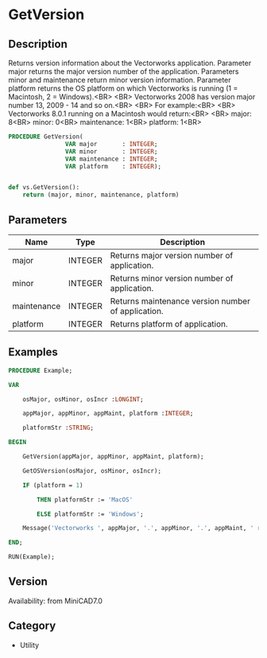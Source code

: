 # GetVersion

## Description
Returns version information about the Vectorworks application. Parameter major returns the major version number of the application. Parameters minor and maintenance return minor version information. Parameter platform returns the OS platform on which Vectorworks is running (1 = Macintosh, 2 = Windows).&lt;BR&gt;
&lt;BR&gt;
Vectorworks 2008 has version major number 13, 2009 - 14 and so on.&lt;BR&gt;
&lt;BR&gt;
For example:&lt;BR&gt;
&lt;BR&gt;
Vectorworks 8.0.1 running on a Macintosh would return:&lt;BR&gt;
&lt;BR&gt;
major: 8&lt;BR&gt;
minor: 0&lt;BR&gt;
maintenance: 1&lt;BR&gt;
platform: 1&lt;BR&gt;


```pascal
PROCEDURE GetVersion(
				VAR major       : INTEGER;
				VAR minor       : INTEGER;
				VAR maintenance : INTEGER;
				VAR platform    : INTEGER);
```

```python

def vs.GetVersion():
    return (major, minor, maintenance, platform)
```

## Parameters
|Name|Type|Description|
|---|---|---|
|major|INTEGER|Returns major version number of application.|
|minor|INTEGER|Returns minor version number of application.|
|maintenance|INTEGER|Returns maintenance version number of application.|
|platform|INTEGER|Returns platform of application.|

## Examples
```pascal
PROCEDURE Example;

VAR 

	osMajor, osMinor, osIncr :LONGINT; 

	appMajor, appMinor, appMaint, platform :INTEGER;

	platformStr :STRING;

BEGIN

	GetVersion(appMajor, appMinor, appMaint, platform);

	GetOSVersion(osMajor, osMinor, osIncr);

	IF (platform = 1) 

		THEN platformStr := 'MacOS'

		ELSE platformStr := 'Windows';

	Message('Vectorworks ', appMajor, '.', appMinor, '.', appMaint, ' running on ', platformStr, ' ', osMajor, '.', osMinor, '.', osIncr);

END;

RUN(Example);


```

## Version
Availability: from MiniCAD7.0
## Category
* Utility

